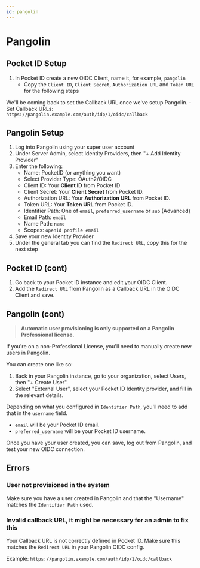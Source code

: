 ```yaml
---
id: pangolin
---
```


# Pangolin

## Pocket ID Setup 

1. In Pocket ID create a new OIDC Client, name it, for example, `pangolin`
	- Copy the `Client ID`, `Client Secret`, `Authorization URL` and `Token URL` for the following steps
    
We'll be coming back to set the Callback URL once we've setup Pangolin.
	- Set Callback URLs: `https://pangolin.example.com/auth/idp/1/oidc/callback`

## Pangolin Setup

1. Log into Pangolin using your super user account
2. Under Server Admin, select Identity Providers, then "+ Add Identity Provider"
3. Enter the following:
    - Name: PocketID (or anything you want)
    - Select Provider Type: OAuth2/OIDC
	- Client ID: Your **Client ID** from Pocket ID
    - Client Secret: Your **Client Secret** from Pocket ID.
	- Authorization URL: Your **Authorization URL** from Pocket ID.
	- Token URL: Your **Token URL** from Pocket ID.
    - Identifier Path: One of `email`, `preferred_username` or `sub` (Advanced)
    - Email Path: `email`
    - Name Path: `name`
	- Scopes: `openid profile email`
4. Save your new Identity Provider
5. Under the general tab you can find the `Redirect URL`, copy this for the next step

## Pocket ID (cont)

1. Go back to your Pocket ID instance and edit your OIDC Client.
2. Add the `Redirect URL` from Pangolin as a Callback URL in the OIDC Client and save.


## Pangolin (cont)

> **Automatic user provisioning is only supported on a Pangolin Professional license.**

If you're on a non-Professional License, you'll need to manually create new users in Pangolin.

You can create one like so:

1. Back in your Pangolin instance, go to your organization, select Users, then "+ Create User".
2. Select "External User", select your Pocket ID Identity provider, and fill in the relevant details.

Depending on what you configured in `Identifier Path`, you'll need to add that in the `username` field.

- `email` will be your Pocket ID email.
- `preferred_username` will be your Pocket ID username.

Once you have your user created, you can save, log out from Pangolin, and test your new OIDC connection.

## Errors

### User not provisioned in the system

Make sure you have a user created in Pangolin and that the "Username" matches the `Identifier Path` used.

### Invalid callback URL, it might be necessary for an admin to fix this

Your Callback URL is not correctly defined in Pocket ID. Make sure this matches the `Redirect URL` in your Pangolin OIDC config.

Example: `https://pangolin.example.com/auth/idp/1/oidc/callback`
